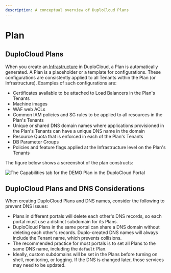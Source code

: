 ```yaml
---
description: A conceptual overview of DuploCloud Plans
---
```


# Plan

## DuploCloud Plans

When you create an[ Infrastructure](infrastructure.md) in DuploCloud, a Plan is automatically generated. A Plan is a placeholder or a template for configurations. These configurations are consistently applied to all Tenants within the Plan (or Infrastructure). Examples of such configurations are:

* Certificates available to be attached to Load Balancers in the Plan's Tenants
* Machine images
* WAF web ACLs
* Common IAM policies and SG rules to be applied to all resources in the Plan's Tenants
* Unique or shared DNS domain names where applications provisioned in the Plan's Tenants can have a unique DNS name in the domain
* Resource Quota that is enforced in each of the Plan's Tenants
* DB Parameter Groups
* Policies and feature flags applied at the Infrastructure level on the Plan's Tenants

The figure below shows a screenshot of the plan constructs:

![The Capabilities tab for the DEMO Plan in the DuploCloud Portal](<../../../.gitbook/assets/Screen Shot 2022-03-12 at 8.12.26 PM.png>)

## DuploCloud Plans and DNS Considerations

When creating DuploCloud Plans and DNS names, consider the following to prevent DNS issues:

* Plans in different portals will delete each other's DNS records, so each portal must use a distinct subdomain for its Plans.
* DuploCloud Plans in the same portal can share a DNS domain without deleting each other's records. Duplo-created DNS names will always include the Tenant name, which prevents collisions.
* The recommended practice for most portals is to set all Plans to the same DNS name, including the `default` Plan.
* Ideally, custom subdomains will be set in the Plans before turning on shell, monitoring, or logging. If the DNS is changed later, those services may need to be updated.
